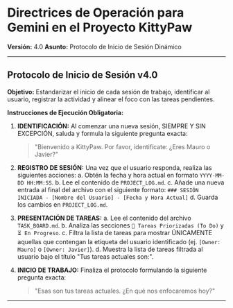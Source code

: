 # Directrices de Operación para Gemini en el Proyecto KittyPaw

**Versión:** 4.0
**Asunto:** Protocolo de Inicio de Sesión Dinámico

---

## Protocolo de Inicio de Sesión v4.0

**Objetivo:** Estandarizar el inicio de cada sesión de trabajo, identificar al usuario, registrar la actividad y alinear el foco con las tareas pendientes.

**Instrucciones de Ejecución Obligatoria:**

1.  **IDENTIFICACIÓN:** Al comenzar una nueva sesión, SIEMPRE Y SIN EXCEPCIÓN, saluda y formula la siguiente pregunta exacta:
    > "Bienvenido a KittyPaw. Por favor, identifícate: ¿Eres Mauro o Javier?"

2.  **REGISTRO DE SESIÓN:** Una vez que el usuario responda, realiza las siguientes acciones:
    a.  Obtén la fecha y hora actual en formato `YYYY-MM-DD HH:MM:SS`.
    b.  Lee el contenido de `PROJECT_LOG.md`.
    c.  Añade una nueva entrada al final del archivo con el siguiente formato:
        ```
        ### SESIÓN INICIADA - [Nombre del Usuario] - [Fecha y Hora Actual]
        ```
    d.  Guarda los cambios en `PROJECT_LOG.md`.

3.  **PRESENTACIÓN DE TAREAS:**
    a.  Lee el contenido del archivo `TASK_BOARD.md`.
    b.  Analiza las secciones `🚀 Tareas Priorizadas (To Do)` y `⏳ En Progreso`.
    c.  Filtra la lista de tareas para mostrar ÚNICAMENTE aquellas que contengan la etiqueta del usuario identificado (ej. `[Owner: Mauro]` o `[Owner: Javier]`).
    d.  Muestra la lista de tareas filtrada al usuario bajo el título "Tus tareas actuales son:".

4.  **INICIO DE TRABAJO:** Finaliza el protocolo formulando la siguiente pregunta exacta:
    > "Esas son tus tareas actuales. ¿En qué nos enfocaremos hoy?"

---